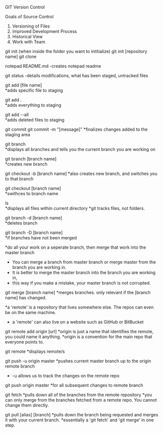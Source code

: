 GIT Version Control

Goals of Source Control
1. Versioning of Files
2. Improved Development Process
3. Historical View
4. Work with Team

git init (when inside the folder you want to intitialize)
git init [repository name]
git clone

notepad README.md -creates notepad readme

git status 
-details modifications, what has been staged, untracked files

git add [file name]          
  *adds specific file to staging

git add .                    
  *adds everything to staging

git add --all                
  *adds deleted files to staging

git commit 
git commit -m "[message]"
  *finalizes changes added to the staging area

git branch                   
 *displays all branches and tells you the current branch you are working on

git branch [branch name]      
 *creates new branch

git checkout -b [branch name] 
 *also creates new branch, and switches you to that branch

git checkout [branch name]    
  *swithces to branch name

ls                            
  *displays all files within current directory
  *git tracks files, not folders.

git branch -d [branch name]   
  *deletes branch

git branch -D [branch name]   
  *if branches have not been merged

*do all your work on a seperate branch, then merge that work into the master branch

* You can merge a branch from master branch or merge master from the branch you are working in.
* It is better to merge the master branch into the branch you are working in,
* this way if you make a mistake, your master branch is not corrupted. 

git merge [branch name] 
  *merges branches. only relevant if the [branch name] has changed. 

*a 'remote' is a repository that lives somewhere else. The repos can even be on the same machine.
* a 'remote' can also live on a website such as GitHub or BitBucket

git remote add origin [url]
  *origin is just a name that identifies the remote, you could name it anything.
  *origin is a convention for the main repo that everyone points to.

git remote
  *displays remote/s

git push -u origin master
  *pushes current master branch up to the origin remote branch
  * -u allows us to track the changes on the remote repo

git push origin master
  *for all subsequent changes to remote branch
  
  git fetch
  *pulls down all of the branches from the remote repository
  *you can only merge from the branches fetched from a remote repo. You cannot change them directly. 

git pull [alias] [branch]
  *pulls down the branch being requested and merges it with your current branch.
  *essentially a 'git fetch' and 'git merge' in one step. 



